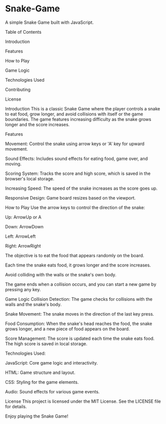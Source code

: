 # Snake-Game
A simple Snake Game built with JavaScript.

Table of Contents

Introduction

Features

How to Play

Game Logic

Technologies Used

Contributing

License

Introduction
This is a classic Snake Game where the player controls a snake to eat food, grow longer, and avoid collisions with itself or 
the game boundaries. The game features increasing difficulty as the snake grows longer and the score increases.

Features

Movement: Control the snake using arrow keys or 'A' key for upward movement.

Sound Effects: Includes sound effects for eating food, game over, and moving.

Scoring System: Tracks the score and high score, which is saved in the browser's local storage.

Increasing Speed: The speed of the snake increases as the score goes up.

Responsive Design: Game board resizes based on the viewport.

How to Play
Use the arrow keys to control the direction of the snake:

Up: ArrowUp or A

Down: ArrowDown

Left: ArrowLeft

Right: ArrowRight

The objective is to eat the food that appears randomly on the board.

Each time the snake eats food, it grows longer and the score increases.

Avoid colliding with the walls or the snake's own body.

The game ends when a collision occurs, and you can start a new game by pressing any key.

Game Logic
Collision Detection: The game checks for collisions with the walls and the snake's body.

Snake Movement: The snake moves in the direction of the last key press.

Food Consumption: When the snake's head reaches the food, the snake grows longer, and a new piece of food appears on the board.

Score Management: The score is updated each time the snake eats food. The high score is saved in local storage.

Technologies Used:

JavaScript: Core game logic and interactivity.

HTML: Game structure and layout.

CSS: Styling for the game elements.

Audio: Sound effects for various game events.

License
This project is licensed under the MIT License. See the LICENSE file for details.

Enjoy playing the Snake Game!
